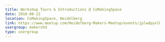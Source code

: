 ```yaml
---
title: Workshop Tours & Introductions @ CoMakingSpace
date: 2018-08-22
location: CoMakingSpace, Heidelberg
link: https://www.meetup.com/Heidelberg-Makers-Meetup/events/jplwdpyxlbdc/
usergroup: makershd
type: usergroup
---
```

